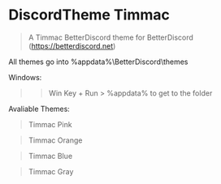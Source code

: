 # DiscordTheme Timmac
>A Timmac BetterDiscord theme for BetterDiscord (https://betterdiscord.net)

All themes go into %appdata%\BetterDiscord\themes

Windows:
>> Win Key + Run > %appdata% to get to the folder

Avaliable Themes:

>Timmac Pink

>Timmac Orange

>Timmac Blue

>Timmac Gray

